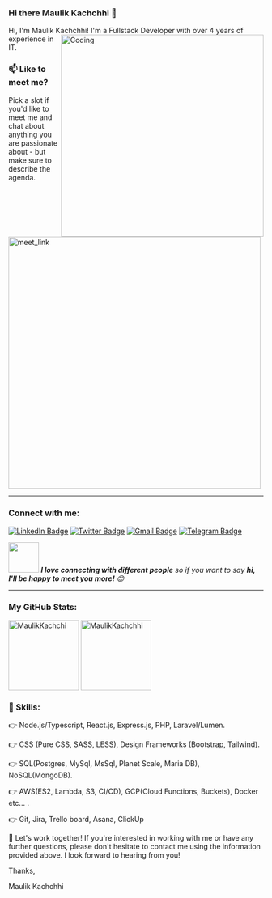 ### Hi there Maulik Kachchhi 👋

<!--
**MaulikKachchi007/MaulikKachchi007** is a ✨ _special_ ✨ repository because its `README.md` (this file) appears on your GitHub profile.

Here are some ideas to get you started:

- 🔭 I’m currently working on ...
- 🌱 I’m currently learning ...
- 👯 I’m looking to collaborate on ...
- 🤔 I’m looking for help with ...
- 💬 Ask me about ...
- 📫 How to reach me: ...
- 😄 Pronouns: ...
- ⚡ Fun fact: ...
-->
Hi, I'm Maulik Kachchhi!   <img align="right" alt="Coding" width="400" src="https://camo.githubusercontent.com/8bf6f6d78abc81fcf9c49f10649423e73ea44bc248e83aaae8759d401c829a84/68747470733a2f2f70687973696373677572756b756c2e66696c65732e776f726470726573732e636f6d2f323031392f30322f6368617261637465722d312e676966">
I'm a Fullstack Developer with over 4 years of experience in IT.

### 📫 Like to meet me?

Pick a slot if you'd like to meet me and chat about anything you are passionate about - but make sure to describe the agenda.

<a href="https://calendly.com/maulikkachchhi2000/30min" target="_blank"><img width="498" alt="meet_link" src="https://user-images.githubusercontent.com/15426564/144297439-f530f383-e73e-41e0-9914-a9b7d3f432e5.png"></a>


-----------------------------------------------------------------------------------------------------------------------------------------------------------------------

### Connect with me:

[![LinkedIn Badge](https://img.shields.io/badge/-maulikkachchhi-0077b5?style=flat-square&logo=Linkedin&logoColor=white&link=https://www.linkedin.com/in/maulik-kachchhi-797336173/)](https://www.linkedin.com/in/maulik-kachchhi-797336173/) [![Twitter Badge](https://img.shields.io/badge/-maulikkachchhi-1da1f2?style=flat-square&logo=twitter&logoColor=white&link=https://twitter.com/maulikkachchhi)](https://twitter.com/Maulik89571749) [![Gmail Badge](https://img.shields.io/badge/maulikkachchhi2000@gmail.com-ea4335?style=flat-square&logo=Gmail&logoColor=white&link=mailto:maulikkachchhi2000@gmail.com)](mailto:maulikkachchhi2000@gmail.com) [![Telegram Badge](https://img.shields.io/badge/-mafiaking0208-0088cc?style=flat-square&logo=Telegram&logoColor=white&link=https://twitter.com/Maulik89571749)](https://t.me/mafiaking0208) 

<img src="https://media.giphy.com/media/LnQjpWaON8nhr21vNW/giphy.gif" width="60"> <em><b>I love connecting with different people</b> so if you want to say <b>hi, I'll be happy to meet you more!</b> 😊</em>

-----------------------------------------------------------------------------------------------------------------------------------------------------------------------

### My GitHub Stats:

<p>
    <img align="center" src="https://github-readme-stats.vercel.app/api?username=MaulikKachchi007&show_icons=true&include_all_commits=true&count_private=true&hide=issues,contribs&border_radius=0&locale=en&theme=dark" alt="MaulikKachchi" height="139" />
    <img align="center" src="https://github-readme-stats.vercel.app/api/top-langs/?username=MaulikKachchi007&layout=compact&exclude_repo=Lybrate-Website-Clone-Version-2.0,Lybrate-Website-Clone,Adidas-Clone&hide=Shell&border_radius=0&theme=dark" alt="MaulikKachchhi" height="139" />
</p>

### 🚀 Skills:
👉 Node.js/Typescript, React.js, Express.js, PHP, Laravel/Lumen.

👉 CSS (Pure CSS, SASS, LESS), Design Frameworks (Bootstrap, Tailwind).

👉 SQL(Postgres, MySql, MsSql, Planet Scale, Maria DB), NoSQL(MongoDB).

👉 AWS(ES2, Lambda, S3, CI/CD), GCP(Cloud Functions, Buckets), Docker etc... .

👉 Git, Jira, Trello board, Asana, ClickUp

🤝 Let's work together!
If you're interested in working with me or have any further questions, please don't hesitate to contact me using the information provided above. I look forward to hearing from you!

Thanks,

Maulik Kachchhi
